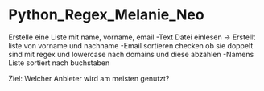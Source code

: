 # Python_Regex_Melanie_Neo

Erstelle eine Liste mit name, vorname, email
-Text Datei einlesen -> Erstellt liste von vorname und nachname
-Email sortieren checken ob sie doppelt sind mit regex und lowercase nach domains und diese abzählen
-Namens Liste sortiert nach buchstaben

Ziel: Welcher Anbieter wird am meisten genutzt?